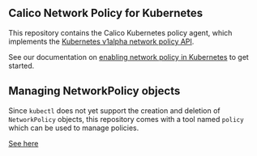 ## Calico Network Policy for Kubernetes 

This repository contains the Calico Kubernetes policy agent, which implements the [Kubernetes v1alpha network policy API](TODO).

See our documentation on [enabling network policy in Kubernetes](https://github.com/projectcalico/calico-containers/blob/master/docs/cni/kubernetes/NetworkPolicy.md) to get started.

## Managing NetworkPolicy objects 
Since `kubectl` does not yet support the creation and deletion of `NetworkPolicy` objects,
this repository comes with a tool named `policy` which can be used to manage policies.  

[See here](policy_tool/README.md)
